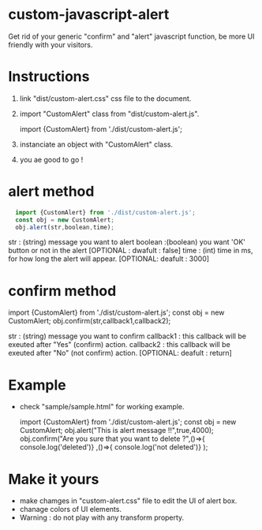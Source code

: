 # custom-javascript-alert
Get rid of your generic "confirm" and "alert" javascript function, be more UI friendly with your visitors.

# Instructions
1. link "dist/custom-alert.css" css file to the document.
2. import "CustomAlert" class from "dist/custom-alert.js".

    import {CustomAlert} from './dist/custom-alert.js';
    
3. instanciate an object with "CustomAlert" class.
4. you ae good to go !

# alert method
```javascript
  import {CustomAlert} from './dist/custom-alert.js';
  const obj = new CustomAlert;
  obj.alert(str,boolean,time);
 ```
  str : (string) message you want to alert
  boolean :(boolean) you want 'OK' button or not in the alert [OPTIONAL : dwafult : false]
  time : (int) time in ms, for how long the alert will appear. [OPTIONAL: deafult : 3000]

# confirm method

  import {CustomAlert} from './dist/custom-alert.js';
  const obj = new CustomAlert;
  obj.confirm(str,callback1,callback2);
  
  str : (string) message you want to confirm
  callback1 : this callback will be exeuted after "Yes" (confirm) action.
  callback2 : this callback will be exeuted after "No" (not confirm) action. [OPTIONAL: deafult : return]
  
# Example
   - check "sample/sample.html" for working example.
   
       import {CustomAlert} from './dist/custom-alert.js';
       const obj = new CustomAlert;
       obj.alert("This is alert message !!",true,4000);
       obj.confirm("Are you sure that you want to delete ?",()=>{ console.log('deleted')} ,()=>{ console.log('not deleted')} );
       

# Make it yours
 - make chamges in "custom-alert.css" file to  edit the UI of alert box.
 - chanage colors of UI elements.
 - Warning :  do not play with any transform property.
